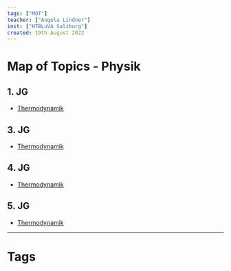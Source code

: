```yaml
---
tags: ["MOT"]
teacher: ["Angela Lindner"]
inst: ["HTBLuVA Salzburg"]
created: 19th August 2022
---
```

# Map of Topics - Physik
## 1. JG
- [Thermodynamik](physik/Thermodynamik.md)

## 3. JG
- [Thermodynamik](physik/Thermodynamik.md)

## 4. JG
- [Thermodynamik](physik/Thermodynamik.md)

## 5. JG
- [Thermodynamik](physik/Thermodynamik.md)

---
# Tags